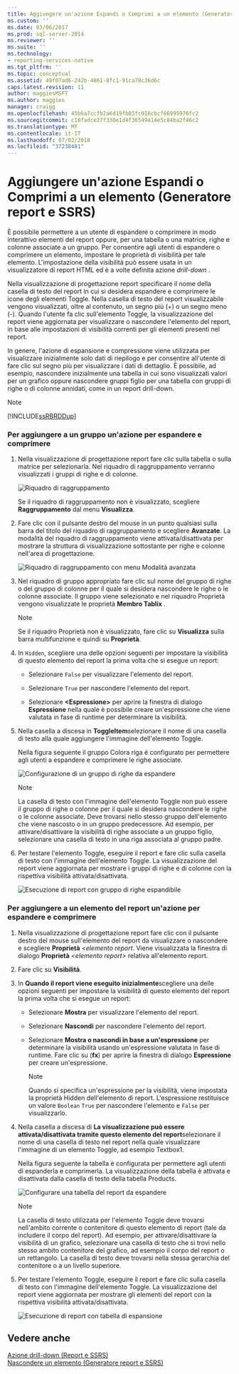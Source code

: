 ```yaml
---
title: Aggiungere un'azione Espandi o Comprimi a un elemento (Generatore report e SSRS) | Microsoft Docs
ms.custom: ''
ms.date: 03/06/2017
ms.prod: sql-server-2014
ms.reviewer: ''
ms.suite: ''
ms.technology:
- reporting-services-native
ms.tgt_pltfrm: ''
ms.topic: conceptual
ms.assetid: 49f07ad6-242b-4861-8fc1-91ca78c36d6c
caps.latest.revision: 11
author: maggiesMSFT
ms.author: maggies
manager: craigg
ms.openlocfilehash: 45b6a7ccfb2a6d19fb85fc016cbcf66995976fc2
ms.sourcegitcommit: c18fadce27f330e1d4f36549414e5c84ba2f46c2
ms.translationtype: MT
ms.contentlocale: it-IT
ms.lasthandoff: 07/02/2018
ms.locfileid: "37238481"
---
```

# <a name="add-an-expand-or-collapse-action-to-an-item-report-builder-and-ssrs"></a>Aggiungere un'azione Espandi o Comprimi a un elemento (Generatore report e SSRS)
  È possibile permettere a un utente di espandere o comprimere in modo interattivo elementi del report oppure, per una tabella o una matrice, righe e colonne associate a un gruppo. Per consentire agli utenti di espandere o comprimere un elemento, impostare le proprietà di visibilità per tale elemento. L'impostazione della visibilità può essere usata in un visualizzatore di report HTML ed è a volte definita azione *drill-down* .  
  
 Nella visualizzazione di progettazione report specificare il nome della casella di testo del report in cui si desidera espandere e comprimere le icone degli elementi Toggle. Nella casella di testo del report visualizzabile vengono visualizzati, oltre al contenuto, un segno più (+) o un segno meno (-). Quando l'utente fa clic sull'elemento Toggle, la visualizzazione del report viene aggiornata per visualizzare o nascondere l'elemento del report, in base alle impostazioni di visibilità correnti per gli elementi presenti nel report.  
  
 In genere, l'azione di espansione e compressione viene utilizzata per visualizzare inizialmente solo dati di riepilogo e per consentire all'utente di fare clic sul segno più per visualizzare i dati di dettaglio. È possibile, ad esempio, nascondere inizialmente una tabella in cui sono visualizzati valori per un grafico oppure nascondere gruppi figlio per una tabella con gruppi di righe o di colonne annidati, come in un report drill-down.  
  
> [!NOTE]  
>  [!INCLUDE[ssRBRDDup](../../includes/ssrbrddup-md.md)]  
  
### <a name="to-add-expand-and-collapse-action-to-a-group"></a>Per aggiungere a un gruppo un'azione per espandere e comprimere  
  
1.  Nella visualizzazione di progettazione report fare clic sulla tabella o sulla matrice per selezionarla. Nel riquadro di raggruppamento verranno visualizzati i gruppi di righe e di colonne.  
  
     ![Riquadro di raggruppamento](../media/groupingpane.png "Riquadro di raggruppamento")  
  
     Se il riquadro di raggruppamento non è visualizzato, scegliere **Raggruppamento** dal menu **Visualizza**.  
  
2.  Fare clic con il pulsante destro del mouse in un punto qualsiasi sulla barra del titolo del riquadro di raggruppamento e scegliere **Avanzate**. La modalità del riquadro di raggruppamento viene attivata/disattivata per mostrare la struttura di visualizzazione sottostante per righe e colonne nell'area di progettazione.  
  
     ![Riquadro di raggruppamento con menu Modalità avanzata](../media/groupingpane-advancedmode.png "Riquadro di raggruppamento con menu Modalità avanzata")  
  
3.  Nel riquadro di gruppo appropriato fare clic sul nome del gruppo di righe o del gruppo di colonne per il quale si desidera nascondere le righe o le colonne associate. Il gruppo viene selezionato e nel riquadro Proprietà vengono visualizzate le proprietà **Membro Tablix** .  
  
    > [!NOTE]  
    >  Se il riquadro Proprietà non è visualizzato, fare clic su **Visualizza** sulla barra multifunzione e quindi su **Proprietà**.  
  
4.  In `Hidden`, scegliere una delle opzioni seguenti per impostare la visibilità di questo elemento del report la prima volta che si esegue un report:  
  
    -   Selezionare `False` per visualizzare l'elemento del report.  
  
    -   Selezionare `True` per nascondere l'elemento del report.  
  
    -   Selezionare **\<Espressione>** per aprire la finestra di dialogo **Espressione** nella quale è possibile creare un'espressione che viene valutata in fase di runtime per determinare la visibilità.  
  
5.  Nella casella a discesa in **ToggleItem**selezionare il nome di una casella di testo alla quale aggiungere l'immagine dell'elemento Toggle.  
  
     Nella figura seguente il gruppo Colora riga è configurato per permettere agli utenti a espandere e comprimere le righe associate.  
  
     ![Configurazione di un gruppo di righe da espandere](../media/expandcollapse-confighiddentoggleitemwithnumbers.png "Configurazione di un gruppo di righe da espandere")  
  
    > [!NOTE]  
    >  La casella di testo con l'immagine dell'elemento Toggle non può essere il gruppo di righe o colonne per il quale si desidera nascondere le righe o le colonne associate. Deve trovarsi nello stesso gruppo dell'elemento che viene nascosto o in un gruppo predecessore. Ad esempio, per attivare/disattivare la visibilità di righe associate a un gruppo figlio, selezionare una casella di testo in una riga associata al gruppo padre.  
  
6.  Per testare l'elemento Toggle, eseguire il report e fare clic sulla casella di testo con l'immagine dell'elemento Toggle. La visualizzazione del report viene aggiornata per mostrare i gruppi di righe e di colonne con la rispettiva visibilità attivata/disattivata.  
  
     ![Esecuzione di report con gruppo di righe espandibile](../media/expandcollapse-runreport-rowgroup.png "Esecuzione di report con gruppo di righe espandibile")  
  
### <a name="to-add-expand-and-collapse-action-to-a-report-item"></a>Per aggiungere a un elemento del report un'azione per espandere e comprimere  
  
1.  Nella visualizzazione di progettazione report fare clic con il pulsante destro del mouse sull'elemento del report da visualizzare o nascondere e scegliere **Proprietà** *\<elemento report*. Viene visualizzata la finestra di dialogo **Proprietà** *\<elemento report>* relativa all'elemento report.  
  
2.  Fare clic su **Visibilità**.  
  
3.  In **Quando il report viene eseguito inizialmente**scegliere una delle opzioni seguenti per impostare la visibilità di questo elemento del report la prima volta che si esegue un report:  
  
    -   Selezionare **Mostra** per visualizzare l'elemento del report.  
  
    -   Selezionare **Nascondi** per nascondere l'elemento del report.  
  
    -   Selezionare **Mostra o nascondi in base a un'espressione** per determinare la visibilità usando un'espressione valutata in fase di runtime. Fare clic su (**fx**) per aprire la finestra di dialogo **Espressione** per creare un'espressione.  
  
        > [!NOTE]  
        >  Quando si specifica un'espressione per la visibilità, viene impostata la proprietà Hidden dell'elemento di report. L'espressione restituisce un valore `Boolean` `True` per nascondere l'elemento e `False` per visualizzarlo.  
  
4.  Nella casella a discesa di **La visualizzazione può essere attivata/disattivata tramite questo elemento del report**selezionare il nome di una casella di testo nel report nella quale visualizzare l'immagine di un elemento Toggle, ad esempio Textbox1.  
  
     Nella figura seguente la tabella è configurata per permettere agli utenti di espanderla e comprimerla. La visualizzazione della tabella è attivata e disattivata dalla casella di testo della tabella Products.  
  
     ![Configurare una tabella del report da espandere](../media/expandcollapse-reporttable.png "Configurare una tabella del report da espandere")  
  
    > [!NOTE]  
    >  La casella di testo utilizzata per l'elemento Toggle deve trovarsi nell'ambito corrente o contenitore di questo elemento di report (tale da includere il corpo del report). Ad esempio, per attivare/disattivare la visibilità di un grafico, selezionare una casella di testo che si trovi nello stesso ambito contenitore del grafico, ad esempio il corpo del report o un rettangolo. La casella di testo deve trovarsi nella stessa gerarchia del contenitore o a un livello superiore.  
  
5.  Per testare l'elemento Toggle, eseguire il report e fare clic sulla casella di testo con l'immagine dell'elemento Toggle. La visualizzazione del report viene aggiornata per mostrare gli elementi del report con la rispettiva visibilità attivata/disattivata.  
  
     ![Esecuzione di report con tabella di espansione](../media/expandcollapse-runreport-reporttable.png "Esecuzione di report con tabella di espansione")  
  
## <a name="see-also"></a>Vedere anche  
 [Azione drill-down &#40;Report e SSRS&#41;](drilldown-action-report-builder-and-ssrs.md)   
 [Nascondere un elemento &#40;Generatore report e SSRS&#41;](../report-builder/hide-an-item-report-builder-and-ssrs.md)  
  
  
